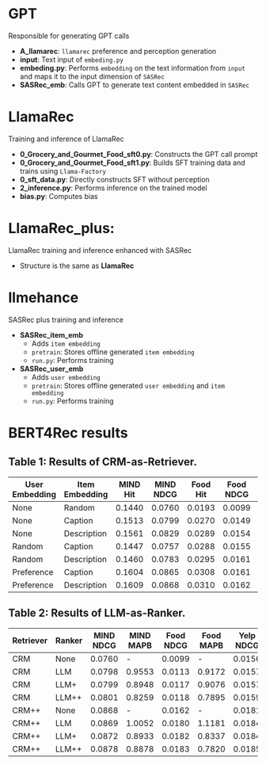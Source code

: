 # GPT 
Responsible for generating GPT calls
- **A_llamarec**: `llamarec` preference and perception generation  
- **input**: Text input of `embeding.py`  
- **embeding.py**: Performs `embedding` on the text information from `input` and maps it to the input dimension of `SASRec`  
- **SASRec_emb**: Calls GPT to generate text content embedded in `SASRec`  

# LlamaRec
 Training and inference of LlamaRec
- **0_Grocery_and_Gourmet_Food_sft0.py**: Constructs the GPT call prompt  
- **0_Grocery_and_Gourmet_Food_sft1.py**: Builds SFT training data and trains using `Llama-Factory`  
- **0_sft_data.py**: Directly constructs SFT without perception  
- **2_inference.py**: Performs inference on the trained model  
- **bias.py**: Computes bias  

# LlamaRec_plus:
LlamaRec training and inference enhanced with SASRec
- Structure is the same as **LlamaRec**  

# llmehance
 SASRec plus training and inference
- **SASRec_item_emb**  
  - Adds `item embedding`  
  - `pretrain`: Stores offline generated `item embedding`  
  - `run.py`: Performs training  
- **SASRec_user_emb**
  - Adds `user embedding`
  - `pretrain`: Stores offline generated `user embedding` and `item embedding`
  - `run.py`: Performs training  


# BERT4Rec results
## Table 1: Results of CRM-as-Retriever.

| User Embedding | Item Embedding | MIND Hit | MIND NDCG | Food Hit | Food NDCG | Yelp Hit | Yelp NDCG |
|---------------|---------------|----------|-----------|----------|-----------|----------|-----------|
| None          | Random        | 0.1440   | 0.0760    | 0.0193   | 0.0099    | 0.0305   | 0.0156    |
| None          | Caption       | 0.1513   | 0.0799    | 0.0270   | 0.0149    | 0.0316   | 0.0157    |
| None          | Description   | 0.1561   | 0.0829    | 0.0289   | 0.0154    | 0.0327   | 0.0160    |
| Random        | Caption       | 0.1447   | 0.0757    | 0.0288   | 0.0155    | 0.0316   | 0.0162    |
| Random        | Description   | 0.1460   | 0.0783    | 0.0295   | 0.0161    | 0.0331   | 0.0166    |
| Preference    | Caption       | 0.1604   | 0.0865    | 0.0308   | 0.0161    | 0.0361   | 0.0175    |
| Preference    | Description   | 0.1609   | 0.0868    | 0.0310   | 0.0162    | 0.0367   | 0.0181    |


## Table 2: Results of LLM-as-Ranker.

| Retriever | Ranker  | MIND NDCG | MIND MAPB | Food NDCG | Food MAPB | Yelp NDCG | Yelp MAPB |
|-----------|--------|-----------|-----------|-----------|-----------|-----------|-----------|
| CRM       | None   | 0.0760    | -         | 0.0099    | -         | 0.0156    | -         |
| CRM       | LLM    | 0.0798    | 0.9553    | 0.0113    | 0.9172    | 0.0157    | 1.3938    |
| CRM       | LLM+   | 0.0799    | 0.8948    | 0.0117    | 0.9076    | 0.0157    | 1.1010    |
| CRM       | LLM++  | 0.0801    | 0.8259    | 0.0118    | 0.7895    | 0.0159    | 1.0860    |
| CRM++     | None   | 0.0868    | -         | 0.0162    | -         | 0.0181    | -         |
| CRM++     | LLM    | 0.0869    | 1.0052    | 0.0180    | 1.1181    | 0.0184    | 1.4115    |
| CRM++     | LLM+   | 0.0872    | 0.8933    | 0.0182    | 0.8337    | 0.0184    | 1.2870    |
| CRM++     | LLM++  | 0.0878    | 0.8878    | 0.0183    | 0.7820    | 0.0185    | 1.2407    |
